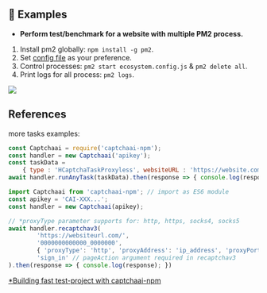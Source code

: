 📁 Examples
-

- **Perform test/benchmark for a website with multiple PM2 process.**

1. Install pm2 globally:  `npm install -g pm2`.
3. Set [config file](https://www.google.com) as your preference.
4. Control processes: `pm2 start ecosystem.config.js` & `pm2 delete all`.
5. Print logs for all process: `pm2 logs`.

![](https://s1.gifyu.com/images/webstorm64_rDATvCkhSP.gif)

References
-

more tasks examples:
```javascript
const Captchaai = require('captchaai-npm');
const handler = new Captchaai('apikey');
const taskData =
    { type : 'HCaptchaTaskProxyless', websiteURL : 'https://website.com/', websiteKey : '000000-00000-000000-000000000' }
await handler.runAnyTask(taskData).then(response => { console.log(response); });
```

```javascript
import Captchaai from 'captchaai-npm'; // import as ES6 module
const apikey = 'CAI-XXX...';
const handler = new Captchaai(apikey);

// *proxyType parameter supports for: http, https, socks4, socks5
await handler.recaptchav3(
        'https://websiteurl.com/',
        '0000000000000_0000000',
        { 'proxyType': 'http', 'proxyAddress': 'ip_address', 'proxyPort': 3221, 'proxyLogin': 'username', 'proxyPassword': 'password' },
        'sign_in' // pageAction argument required in recaptchav3
).then(response => { console.log(response); }) 
```

[*Building fast test-project with captchaai-npm](https://www.youtube.com/watch?v=s9OyE_pBPyE)